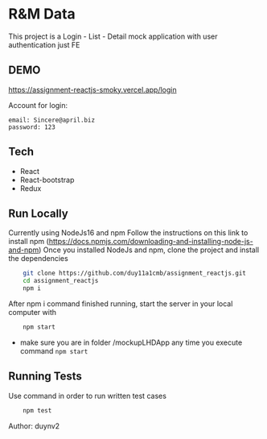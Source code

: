 # R&M Data

This project is a Login - List - Detail mock application with user authentication just FE

## DEMO
https://assignment-reactjs-smoky.vercel.app/login

Account for login:

```
email: Sincere@april.biz
password: 123
```
## Tech

- React
- React-bootstrap
- Redux

## Run Locally

Currently using NodeJs16 and npm
Follow the instructions on this link to install npm (https://docs.npmjs.com/downloading-and-installing-node-js-and-npm)
Once you installed NodeJs and npm, clone the project and install the dependencies

```bash
    git clone https://github.com/duy11a1cmb/assignment_reactjs.git
    cd assignment_reactjs
    npm i
```

After npm i command finished running, start the server in your local computer with

```bash
    npm start
```

* make sure you are in folder /mockupLHDApp any time you execute command `npm start`

## Running Tests

Use command in order to run written test cases

```bash
    npm test
```

Author: duynv2